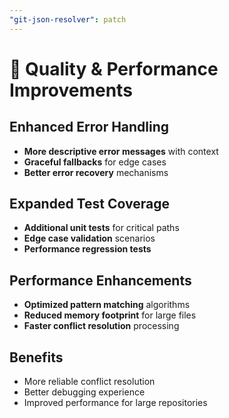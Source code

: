 ```yaml
---
"git-json-resolver": patch
---
```


# 🚀 Quality & Performance Improvements

## Enhanced Error Handling
- **More descriptive error messages** with context
- **Graceful fallbacks** for edge cases
- **Better error recovery** mechanisms

## Expanded Test Coverage
- **Additional unit tests** for critical paths
- **Edge case validation** scenarios
- **Performance regression tests**

## Performance Enhancements
- **Optimized pattern matching** algorithms
- **Reduced memory footprint** for large files
- **Faster conflict resolution** processing

## Benefits
- More reliable conflict resolution
- Better debugging experience
- Improved performance for large repositories
